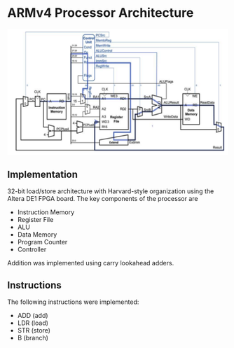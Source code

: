 # ARMv4 Processor Architecture 
![Microarchitecture](arch.png)

## Implementation

32-bit load/store architecture with Harvard-style organization
using the Altera DE1 FPGA board. The key components of the processor are 

* Instruction Memory
* Register File
* ALU
* Data Memory
* Program Counter 
* Controller

Addition was implemented using carry lookahead adders. 

## Instructions
The following instructions were implemented:

* ADD (add)
* LDR (load)
* STR (store)
* B   (branch)

